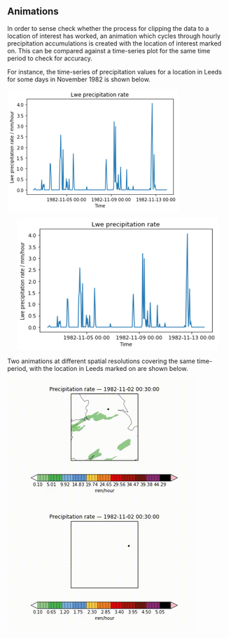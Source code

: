 ## Animations  

In order to sense check whether the process for clipping the data to a location of interest has worked, an animation which cycles through hourly precipitation accumulations is created with the location of interest marked on. This can be compared against a time-series plot for the same time period to check for accuracy. 

For instance, the time-series of precipitation values for a location in Leeds for some days in November 1982 is shown below.

![Animation](Figs/ts_1982.png)


<p align="center">
  <img width="460" height="300" src="Figs/ts_1982.png">
</p>


Two animations at different spatial resolutions covering the same time-period, with the location in Leeds marked on are shown below. 

![Animation](Figs/1982_zoom.gif)
![Animation](Figs/1982_megazoom.gif)

